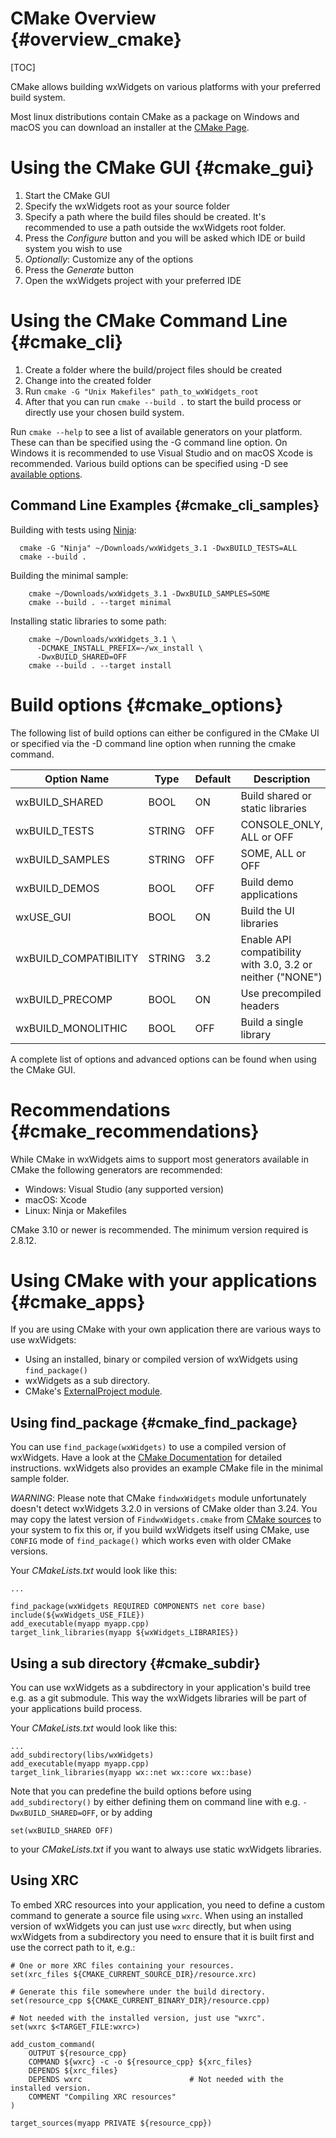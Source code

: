 CMake Overview                         {#overview_cmake}
==============
[TOC]

CMake allows building wxWidgets on various platforms with your preferred build
system.

Most linux distributions contain CMake as a package on Windows and macOS you can
download an installer at the [CMake Page](https://cmake.org).

Using the CMake GUI                    {#cmake_gui}
===================
1. Start the CMake GUI
2. Specify the wxWidgets root as your source folder
3. Specify a path where the build files should be created. It's recommended to
   use a path outside the wxWidgets root folder.
4. Press the *Configure* button and you will be asked which IDE or build system
   you wish to use
5. *Optionally*: Customize any of the options
6. Press the *Generate* button
7. Open the wxWidgets project with your preferred IDE

Using the CMake Command Line           {#cmake_cli}
============================
1. Create a folder where the build/project files should be created
2. Change into the created folder
3. Run `cmake -G "Unix Makefiles" path_to_wxWidgets_root`
4. After that you can run `cmake --build .` to start the build process or
   directly use your chosen build system.

Run `cmake --help` to see a list of available generators on your platform.
These can than be specified using the -G command line option. On Windows it
is recommended to use Visual Studio and on macOS Xcode is recommended.
Various build options can be specified using -D see
[available options](#cmake_options).

Command Line Examples                  {#cmake_cli_samples}
---------------------
Building with tests using [Ninja](https://ninja-build.org/):
~~~{.sh}
  cmake -G "Ninja" ~/Downloads/wxWidgets_3.1 -DwxBUILD_TESTS=ALL
  cmake --build .
~~~

Building the minimal sample:
~~~{.sh}
    cmake ~/Downloads/wxWidgets_3.1 -DwxBUILD_SAMPLES=SOME
    cmake --build . --target minimal
~~~

Installing static libraries to some path:
~~~{.sh}
    cmake ~/Downloads/wxWidgets_3.1 \
      -DCMAKE_INSTALL_PREFIX=~/wx_install \
      -DwxBUILD_SHARED=OFF
    cmake --build . --target install
~~~


Build options                          {#cmake_options}
=======================
The following list of build options can either be configured in the CMake UI
or specified via the -D command line option when running the cmake command.

Option Name               | Type   | Default | Description
------------------------- | -----  | ------- | ----------------------------
wxBUILD_SHARED            | BOOL   | ON      | Build shared or static libraries
wxBUILD_TESTS             | STRING | OFF     | CONSOLE_ONLY, ALL or OFF
wxBUILD_SAMPLES           | STRING | OFF     | SOME, ALL or OFF
wxBUILD_DEMOS             | BOOL   | OFF     | Build demo applications
wxUSE_GUI                 | BOOL   | ON      | Build the UI libraries
wxBUILD_COMPATIBILITY     | STRING | 3.2     | Enable API compatibility with 3.0, 3.2 or neither ("NONE")
wxBUILD_PRECOMP           | BOOL   | ON      | Use precompiled headers
wxBUILD_MONOLITHIC        | BOOL   | OFF     | Build a single library

A complete list of options and advanced options can be found when using the
CMake GUI.

Recommendations                       {#cmake_recommendations}
=======================
While CMake in wxWidgets aims to support most generators available
in CMake the following generators are recommended:
* Windows: Visual Studio (any supported version)
* macOS: Xcode
* Linux: Ninja or Makefiles

CMake 3.10 or newer is recommended. The minimum version required is 2.8.12.

Using CMake with your applications     {#cmake_apps}
==================================
If you are using CMake with your own application there are various ways to use
wxWidgets:
* Using an installed, binary or compiled version of wxWidgets
using `find_package()`
* wxWidgets as a sub directory.
* CMake's [ExternalProject module](https://cmake.org/cmake/help/latest/module/ExternalProject.html).

Using find_package                     {#cmake_find_package}
------------------
You can use `find_package(wxWidgets)` to use a compiled version of wxWidgets.
Have a look at the [CMake Documentation](https://cmake.org/cmake/help/latest/module/FindwxWidgets.html)
for detailed instructions. wxWidgets also provides an example CMake file in the minimal sample folder.

*WARNING*: Please note that CMake `findwxWidgets` module unfortunately doesn't
detect wxWidgets 3.2.0 in versions of CMake older than 3.24. You may copy the
latest version of `FindwxWidgets.cmake` from [CMake sources][1] to your system
to fix this or, if you build wxWidgets itself using CMake, use `CONFIG` mode of
`find_package()` which works even with older CMake versions.

[1]: https://gitlab.kitware.com/cmake/cmake/-/blob/master/Modules/FindwxWidgets.cmake

Your *CMakeLists.txt* would look like this:
~~~
...

find_package(wxWidgets REQUIRED COMPONENTS net core base)
include(${wxWidgets_USE_FILE})
add_executable(myapp myapp.cpp)
target_link_libraries(myapp ${wxWidgets_LIBRARIES})
~~~

Using a sub directory                  {#cmake_subdir}
---------------------
You can use wxWidgets as a subdirectory in your application's build tree
e.g. as a git submodule. This way the wxWidgets libraries will be part
of your applications build process.

Your *CMakeLists.txt* would look like this:
~~~
...
add_subdirectory(libs/wxWidgets)
add_executable(myapp myapp.cpp)
target_link_libraries(myapp wx::net wx::core wx::base)
~~~

Note that you can predefine the build options before using `add_subdirectory()`
by either defining them on command line with e.g. `-DwxBUILD_SHARED=OFF`, or by
adding
~~~~
set(wxBUILD_SHARED OFF)
~~~~
to your *CMakeLists.txt* if you want to always use static wxWidgets libraries.


Using XRC
---------

To embed XRC resources into your application, you need to define a custom
command to generate a source file using `wxrc`. When using an installed version
of wxWidgets you can just use `wxrc` directly, but when using wxWidgets from a
subdirectory you need to ensure that it is built first and use the correct path
to it, e.g.:

~~~~{.cmake}
# One or more XRC files containing your resources.
set(xrc_files ${CMAKE_CURRENT_SOURCE_DIR}/resource.xrc)

# Generate this file somewhere under the build directory.
set(resource_cpp ${CMAKE_CURRENT_BINARY_DIR}/resource.cpp)

# Not needed with the installed version, just use "wxrc".
set(wxrc $<TARGET_FILE:wxrc>)

add_custom_command(
    OUTPUT ${resource_cpp}
    COMMAND ${wxrc} -c -o ${resource_cpp} ${xrc_files}
    DEPENDS ${xrc_files}
    DEPENDS wxrc                        # Not needed with the installed version.
    COMMENT "Compiling XRC resources"
)

target_sources(myapp PRIVATE ${resource_cpp})
~~~~
